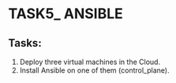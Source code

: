 # TASK5_ ANSIBLE

## Tasks:
1. Deploy three virtual machines in the Cloud. 
2. Install Ansible on one of them (control_plane).


